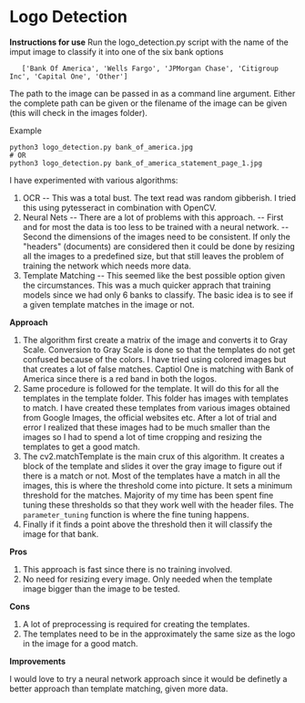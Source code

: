 # Logo Detection

**Instructions for use**
Run the logo_detection.py script with the name of the imput image to classify it into one of the six bank options
```
   ['Bank Of America', 'Wells Fargo', 'JPMorgan Chase', 'Citigroup Inc', 'Capital One', 'Other']
   ```

The path to the image can be passed in as a command line argument. Either the complete path can be given or the filename of the image can be given (this will check in the images folder).

Example
   ```
   python3 logo_detection.py bank_of_america.jpg
   # OR
   python3 logo_detection.py bank_of_america_statement_page_1.jpg
   ```

I have experimented with various algorithms:
1. OCR -- This was a total bust. The text read was random gibberish. I tried this using pytesseract in combination with OpenCV.
2. Neural Nets -- There are a lot of problems with this approach. 
 -- First and for most the data is too less to be trained with a neural network.
 -- Second the dimensions of the images need to be consistent. If only the "headers" (documents) are considered then it could be done by resizing all the images to a predefined size, but that still leaves the problem of training the network which needs more data.
3. Template Matching -- This seemed like the best possible option given the circumstances. This was a much quicker apprach that training models since we had only 6 banks to classify. The basic idea is to see if a given template matches in the image or not. 

**Approach**
1. The algorithm first create a matrix of the image and converts it to Gray Scale. Conversion to Gray Scale is done so that the templates do not get confused because of the colors. I have tried using colored images but that creates a lot of false matches. Captiol One is matching with Bank of America since there is a red band in both the logos. 
2. Same procedure is followed for the template. It will do this for all the templates in the template folder. This folder has images with templates to match. I have created these templates from various images obtained from Google Images, the official websites etc. After a lot of trial and error I realized that these images had to be much smaller than the images so I had to spend a lot of time cropping and resizing the templates to get a good match.
3. The cv2.matchTemplate is the main crux of this algorithm. It creates a block of the template and slides it over the gray image to figure out if there is a match or not. Most of the templates have a match in all the images, this is where the threshold come into picture. It sets a minimum threshold for the matches. Majority of my time has been spent fine tuning these thresholds so that they work well with the header files. The ```parameter_tuning``` function is where the fine tuning happens.
4. Finally if it finds a point above the threshold then it will classify the image for that bank.

**Pros** 
1. This approach is fast since there is no training involved. 
2. No need for resizing every image. Only needed when the template image bigger than the image to be tested.

**Cons** 
1. A lot of preprocessing is required for creating the templates.
2. The templates need to be in the approximately the same size as the logo in the image for a good match.

**Improvements**

I would love to try a neural network approach since it would be definetly a better approach than template matching, given more data. 